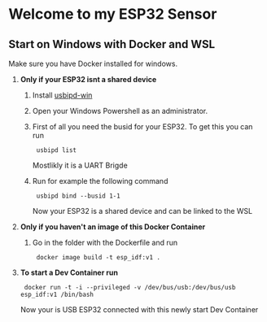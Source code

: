 # Welcome to my ESP32 Sensor


## Start on Windows with Docker and WSL

Make sure you have Docker installed for windows. 

1. **Only if your ESP32 isnt a shared device**
    1. Install [usbipd-win](https://github.com/dorssel/usbipd-win/releases) 
    2. Open your Windows Powershell as an administrator.
    3. First of all you need the busid for your ESP32. To get this you can run

            usbipd list

       Mostlikly it is a UART Brigde
    4. Run for example the following command 

            usbipd bind --busid 1-1
        
       Now your ESP32 is a shared device and can be linked to the WSL 
2. **Only if you haven't an image of this Docker Container**
    1. Go in the folder with the Dockerfile and run 

            docker image build -t esp_idf:v1 .

3. **To start a Dev Container run**

        docker run -t -i --privileged -v /dev/bus/usb:/dev/bus/usb esp_idf:v1 /bin/bash
    
    Now your is USB ESP32 connected with this newly start Dev Container


